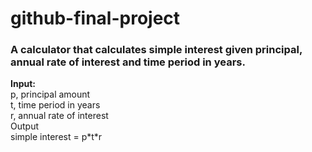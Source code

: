 # github-final-project

### A calculator that calculates simple interest given principal, annual rate of interest and time period in years.

<p><b>Input:</b><br>
   p, principal amount<br>
   t, time period in years<br>
   r, annual rate of interest<br>
Output<br>
   simple interest = p*t*r</p>

